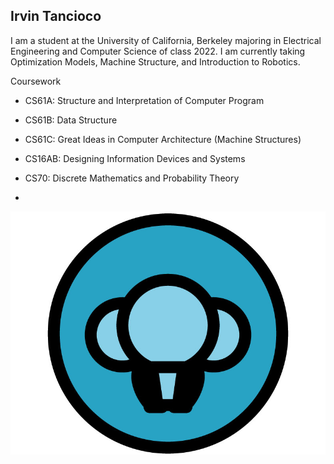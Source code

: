 ## Irvin Tancioco

I am a student at the University of California, Berkeley majoring in Electrical Engineering and Computer Science of class 2022. I am currently taking Optimization Models, Machine Structure, and Introduction to Robotics.

Coursework
- CS61A: Structure and Interpretation of Computer Program
- CS61B: Data Structure
- CS61C: Great Ideas in Computer Architecture (Machine Structures)
- CS16AB: Designing Information Devices and Systems 
- CS70: Discrete Mathematics and Probability Theory

- 
![Image](logo-3.jpg)
